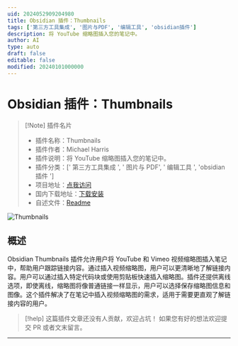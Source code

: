 ```yaml
---
uid: 2024052909204980
title: Obsidian 插件：Thumbnails
tags: ['第三方工具集成', '图片与PDF', '编辑工具', 'obsidian插件']
description: 将 YouTube 缩略图插入您的笔记中。
author: AI
type: auto
draft: false
editable: false
modified: 20240101000000
---
```


# Obsidian 插件：Thumbnails

> [!Note] 插件名片
> - 插件名称：Thumbnails
> - 插件作者：Michael Harris
> - 插件说明：将 YouTube 缩略图插入您的笔记中。
> - 插件分类：[' 第三方工具集成 ', ' 图片与 PDF', ' 编辑工具 ', 'obsidian 插件 ']
> - 项目地址：[点我访问](https://github.com/Meikul/obsidian-thumbnails)
> - 国内下载地址：[下载安装](https://pkmer.cn/products/plugin/pluginMarket/?obsidian-thumbnails)
> - 自述文件：[Readme](https://ghproxy.net/https://raw.githubusercontent.com/Meikul/obsidian-thumbnails/master/README.md)

![Thumbnails](https://cdn.pkmer.cn/covers/obsidian-thumbnails.gif!pkmer)

## 概述

Obsidian Thumbnails 插件允许用户将 YouTube 和 Vimeo 视频缩略图插入笔记中，帮助用户跟踪链接内容。通过插入视频缩略图，用户可以更清晰地了解链接内容。用户可以通过插入特定代码块或使用剪贴板快速插入缩略图。插件还提供离线选项，即使离线，缩略图将像普通链接一样显示，用户可以选择保存缩略图信息和图像。这个插件解决了在笔记中插入视频缩略图的需求，适用于需要更直观了解链接内容的用户。

> [!help]
> 这篇插件文章还没有人贡献，欢迎占坑！
> 如果您有好的想法欢迎提交 PR 或者文末留言。

---



